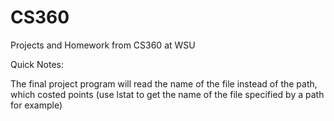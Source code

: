 # CS360
Projects and Homework from CS360 at WSU

Quick Notes:

The final project program will read the name of the file instead of the path, which costed points (use lstat to get the name of the file specified by a path for example)
